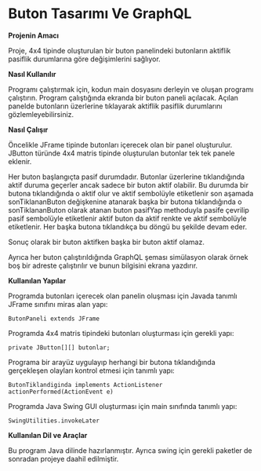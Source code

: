 # Buton Tasarımı Ve GraphQL



**Projenin Amacı**


Proje, 4x4 tipinde oluşturulan bir buton panelindeki butonların aktiflik pasiflik durumlarına göre değişimlerini sağlıyor.



**Nasıl Kullanılır**


Programı çalıştırmak için, kodun main dosyasını derleyin ve oluşan programı çalıştırın. Program çalıştığında ekranda bir buton paneli açılacak. Açılan panelde butonların üzerlerine tıklayarak aktiflik pasiflik durumlarını gözlemleyebilirsiniz. 



 **Nasıl Çalışır**

 
 Öncelikle JFrame tipinde butonları içerecek olan bir panel oluşturulur. JButton türünde 4x4 matris tipinde oluşturulan butonlar tek tek panele eklenir.

 Her buton başlangıçta pasif durumdadır. Butonlar üzerlerine tıklandığında aktif duruma geçerler ancak sadece bir buton aktif olabilir. Bu durumda bir butona tıklandığında o aktif olur ve aktif sembolüyle etiketlenir son aşamada sonTiklananButon değişkenine atanarak başka bir butona tıklandığında o sonTiklananButon olarak atanan buton pasifYap methoduyla pasife çevrilip pasif sembolüyle etiketlenir aktif buton da aktif renkte ve aktif sembolüyle etiketlenir. Her başka butona tıklandıkça bu döngü bu şekilde devam eder. 

 Sonuç olarak bir buton aktifken başka bir buton aktif olamaz.

 Ayrıca her buton çalıştırıldığında GraphQL şeması simülasyon olarak örnek boş bir adreste çalıştırılır ve bunun bilgisini ekrana yazdırır.



 **Kullanılan Yapılar**


Programda butonları içerecek olan panelin oluşması için Javada tanımlı JFrame sınıfını miras alan yapı:
 
 `ButonPaneli extends JFrame`


 Programda 4x4 matris tipindeki butonları oluşturması için gerekli yapı:

 `private JButton[][] butonlar;`


 Programa bir arayüz uygulayıp herhangi bir butona tıklandığında gerçekleşen olayları kontrol etmesi için tanımlı yapı:

 `ButonTiklandiginda implements ActionListener`
 `actionPerformed(ActionEvent e)`


 Programda Java Swing GUI oluşturması için main sınıfında tanımlı yapı:

 `SwingUtilities.invokeLater`



 **Kullanılan Dil ve Araçlar**


Bu program Java dilinde hazırlanmıştır. Ayrıca swing için gerekli paketler de sonradan projeye daahil edilmiştir.
 

 
